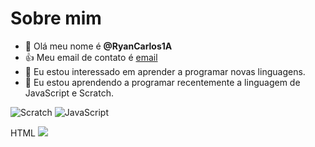 # Sobre mim
- 👋 Olá meu nome é **@RyanCarlos1A**
- :+1: Meu email de contato é [email](carlos.santos.ryan@escola.pr.gov.br)
- 👀 Eu estou interessado em aprender a programar novas linguagens.
- 🌱 Eu estou aprendendo a programar recentemente a linguagem de JavaScript e Scratch.

![Scratch](https://img.shields.io/badge/Scratch-4D97FF?style=for-the-badge&logo=Scratch&logoColor=white)
![JavaScript](https://img.shields.io/badge/JavaScript-323330?style=for-the-badge&logo=javascript&logoColor=F7DF1E)

HTML <img src="https://img.shields.io/badge/Scratch-4D97FF?style=for-the-badge&logo=Scratch&logoColor=white" />
